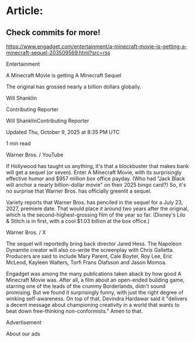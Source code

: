 # Article:

## Check commits for more!
https://www.engadget.com/entertainment/a-minecraft-movie-is-getting-a-minecraft-sequel-203509569.html?src=rss

Entertainment

A Minecraft Movie is getting A Minecraft Sequel

The original has grossed nearly a billion dollars globally.

Will Shanklin

Contributing Reporter

Will ShanklinContributing Reporter

Updated Thu, October 9, 2025 at 8:35 PM UTC

1 min read

Warner Bros. / YouTube

If Hollywood has taught us anything, it's that a blockbuster that makes bank will get a sequel (or seven). Enter A Minecraft Movie, with its surprisingly effective humor and $957 million box office payday. (Who had "Jack Black will anchor a nearly billion-dollar movie" on their 2025 bingo card?) So, it's no surprise that Warner Bros. has officially greenlit a sequel.

Variety reports that Warner Bros. has penciled in the sequel for a July 23, 2027, premiere date. That would place it around two years after the original, which is the second-highest-grossing film of the year so far. (Disney's Lilo & Stitch is in first, with a cool $1.03 billion at the box office.)

Warner Bros. / X

The sequel will reportedly bring back director Jared Hess. The Napoleon Dynamite creator will also co-write the screenplay with Chris Galletta. Producers are said to include Mary Parent, Cale Boyter, Roy Lee, Eric McLeod, Kayleen Walters, Torfi Frans Ólafsson and Jason Momoa.

Engadget was among the many publications taken aback by how good A Minecraft Movie was. After all, a film about an open-ended building game, starring one of the leads of the crummy Borderlands, didn't sound promising. But we found it surprisingly funny, with just the right degree of winking self-awareness. On top of that, Devindra Hardawar said it "delivers a decent message about championing creativity in a world that wants to beat down free-thinking non-conformists." Amen to that.

Advertisement

About our ads